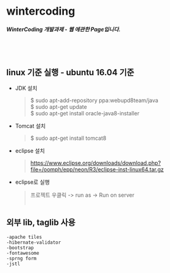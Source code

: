 # wintercoding

#####  WinterCoding 개발과제 - 웹 에관한 Page입니다.
<br/><br/>
## linux 기준 실행 - ubuntu 16.04 기준
- JDK 설치<br/>
  > $ sudo apt-add-repository ppa:webupd8team/java<br/>
  > $ sudo apt-get update<br/>
  > $ sudo apt-get install oracle-java8-installer


- Tomcat 설치<br/>
  > $ sudo apt-get install tomcat8
  
- eclipse 설치<br/>
  > https://www.eclipse.org/downloads/download.php?file=/oomph/epp/neon/R3/eclipse-inst-linux64.tar.gz
  
- eclipse로 실행<br/>
  > 프로젝트 우클릭 -> run as -> Run on server
<br/><br/>
## 외부 lib, taglib 사용
	-apache tiles
	-hibernate-validator
	-bootstrap
	-fontawesome
	-sprng form
	-jstl
	
	
<br/><br/>
